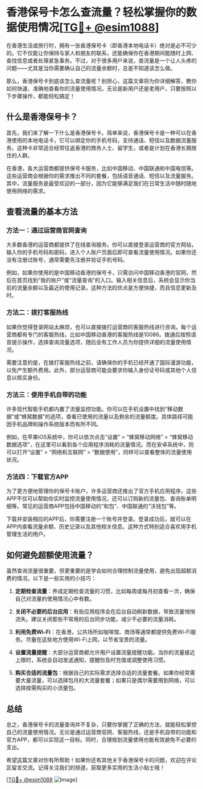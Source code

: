 # 香港保号卡怎么查流量？轻松掌握你的数据使用情况[[TG💪+ @esim1088](https://t.me/s/esim1088)]

在香港生活或旅行时，拥有一张香港保号卡（即香港本地电话卡）绝对是必不可少的。它不仅能让你保持与家人和朋友的联系，还能确保你在香港期间能随时上网、查找信息或者处理紧急事务。不过，对于很多用户来说，查流量是一个让人头疼的问题——尤其是当你需要确认自己的流量余额时，总是不知道该怎么做。

那么，香港保号卡到底该怎么查流量呢？别担心，这篇文章将为你详细解答，教你如何快速、准确地查看你的流量使用情况。无论是新用户还是老用户，只要按照以下步骤操作，都能轻松搞定！

## 什么是香港保号卡？

首先，我们来了解一下什么是香港保号卡。简单来说，香港保号卡是一种可以在香港使用的本地电话卡，它可以绑定你的手机号码，支持通话、短信以及数据流量服务。这种卡非常适合经常往返香港的商务人士、留学生，或者是计划在香港长期居住的人群。

在香港，各大运营商都提供保号卡服务，比如中国移动、中国联通和中国电信等。这些运营商会根据你的需求推出不同的套餐，包括语音通话、短信以及流量服务。其中，流量服务是最受欢迎的一部分，因为它能够满足我们在日常生活中随时随地使用网络的需求。

## 查看流量的基本方法

### 方法一：通过运营商官网查询

大多数香港的运营商都提供了在线查询服务。你可以直接登录运营商的官方网站，输入你的手机号码和密码，进入个人账户页面后即可查看流量使用情况。如果你还没有注册过账号，通常需要先注册并验证手机号码。

例如，如果你使用的是中国移动香港的保号卡，只需访问中国移动香港的官网，然后在首页找到“我的账户”或“流量查询”的入口。输入相关信息后，系统会显示你当前的流量余额以及最近的使用记录。这种方法的优点是方便快捷，而且信息更新及时。

### 方法二：拨打客服热线

如果你觉得登录网站太麻烦，也可以直接拨打运营商的客服热线进行咨询。每个运营商都有专门的客服热线，比如中国移动香港的客服热线是10086。拨通后按照语音提示操作，选择查询流量选项，随后会有工作人员为你提供详细的流量使用情况。

需要注意的是，在拨打客服热线之前，请确保你的手机已经开通了国际漫游功能，以免产生额外费用。此外，部分运营商可能会要求你输入身份证号码或其他个人信息以核实身份。

### 方法三：使用手机自带的功能

许多现代智能手机都内置了流量监控功能。你可以在手机设置中找到“移动数据”或“蜂窝数据”的选项，查看已使用的流量以及剩余的流量额度。具体路径可能因手机品牌和操作系统版本而有所不同。

例如，在苹果iOS系统中，你可以依次点击“设置” > “蜂窝移动网络” > “蜂窝移动数据选项”，在这里可以看到各个应用程序消耗的流量情况。而在安卓系统中，则可以打开“设置” > “网络和互联网” > “数据使用”，同样可以查看整体的流量使用状况。

### 方法四：下载官方APP

为了更方便地管理你的保号卡账户，许多运营商还推出了官方手机应用程序。这些APP不仅可以帮助你实时监控流量使用情况，还可以订购新的流量包、查询账单明细等。常见的运营商APP包括中国移动的“和包”、中国联通的“沃钱包”等。

下载并安装相应的APP后，你需要注册一个账号并登录。登录成功后，就可以在APP内查看流量余额、历史记录以及其他相关信息。这种方式特别适合喜欢用手机管理生活的用户。

## 如何避免超额使用流量？

虽然查询流量很重要，但更重要的是学会如何合理控制流量使用，避免出现超额消费的情况。以下是一些实用的小技巧：

1. **定期检查流量**：养成定期检查流量的习惯，比如每周或每月初查看一次，确保自己对流量的使用情况心中有数。
   
2. **关闭不必要的后台应用**：有些应用程序会在后台自动刷新数据，导致流量悄悄流失。建议关闭那些不常用的后台同步功能，减少不必要的流量消耗。

3. **利用免费Wi-Fi**：在香港，公共场所如咖啡馆、商场等通常都提供免费Wi-Fi服务。尽量在这些地方使用Wi-Fi上网，以节省宝贵的流量。

4. **设置流量提醒**：大部分运营商都允许用户设置流量提醒功能。当你的流量接近上限时，系统会自动发送通知，提醒你及时充值或调整使用习惯。

5. **购买合适的流量包**：根据自己的实际需求选择合适的流量套餐。如果你经常需要大量流量，可以选择包月的大流量套餐；如果只是偶尔需要用到网络，可以选择按需购买的小流量包。

## 总结

总之，香港保号卡的流量查询并不复杂，只要你掌握了正确的方法，就能轻松掌控自己的流量使用情况。无论是通过运营商官网、客服热线，还是手机自带的功能和官方APP，都可以实现这一目标。同时，合理规划流量使用也能有效避免不必要的支出。

希望这篇文章对你有所帮助！如果你还有其他关于香港保号卡的问题，欢迎在评论区留言交流。记得关注我们的频道，获取更多实用的生活小贴士哦！

[[TG💪+ @esim1088](https://t.me/s/esim1088) ![Image](https://i.postimg.cc/4NQfJmqS/Snipaste-2025-05-13-00-14-12.png)]